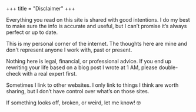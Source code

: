 +++
title = "Disclaimer"
+++

Everything you read on this site is shared with good intentions. I do my best to make sure the info is accurate and useful, but I can’t promise it’s always perfect or up to date.

This is my personal corner of the internet. The thoughts here are mine and don't represent anyone I work with, past or present.

Nothing here is legal, financial, or professional advice. If you end up rewriting your life based on a blog post I wrote at 1 AM, please double-check with a real expert first.

Sometimes I link to other websites. I only link to things I think are worth sharing, but I don’t have control over what’s on those sites.

If something looks off, broken, or weird, let me know! 🤓
